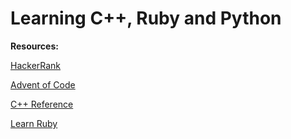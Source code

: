 # Learning C++, Ruby and Python

**Resources:**

[HackerRank](https://www.hackerrank.com)

[Advent of Code](https://adventofcode.com)

[C++ Reference](https://www.cplusplus.com/reference)

[Learn Ruby](https://www.tutorialspoint.com/ruby)
